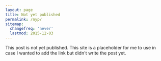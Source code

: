 ```yaml
---
layout: page
title: Not yet published
permalink: /nyp/
sitemap:
  changefreq: 'never'
  lastmod: 2015-12-03
---
```

This post is not yet published. This site is a placeholder for me to use in case I wanted to add the link but didn't write the post yet.
